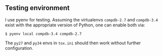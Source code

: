 ## Testing environment

I use pyenv for testing. Assuming the virtualenvs ``compdb-2.7`` and
``compdb-3.4`` exist with the appropriate version of Python, one can enable both
via:
```console
$ pyenv local compdb-3.4 compdb-2.7
```
The ``py27`` and ``py34`` envs in ``tox.ini`` should then work without further
configuration.


